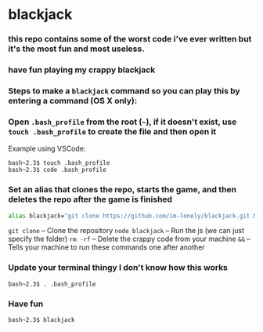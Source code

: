# blackjack

### this repo contains some of the worst code i've ever written but it's the most fun and most useless.

### have fun playing my crappy blackjack

### Steps to make a `blackjack` command so you can play this by entering a command (OS X only):

### Open `.bash_profile` from the root (`~`), if it doesn't exist, use `touch .bash_profile` to create the file and then open it

Example using VSCode:
```
bash~2.3$ touch .bash_profile
bash~2.3$ code .bash_profile
```

### Set an alias that clones the repo, starts the game, and then deletes the repo after the game is finished

```sh
alias blackjack="git clone https://github.com/im-lonely/blackjack.git && node blackjack && rm -rf blackjack"
```

`git clone`      – Clone the repository
`node blackjack` – Run the js (we can just specify the folder)
`rm -rf`         – Delete the crappy code from your machine
`&&`             – Tells your machine to run these commands one after another

### Update your terminal thingy I don't know how this works

```
bash~2.3$ . .bash_profile
```

### Have fun

```
bash~2.3$ blackjack
```

